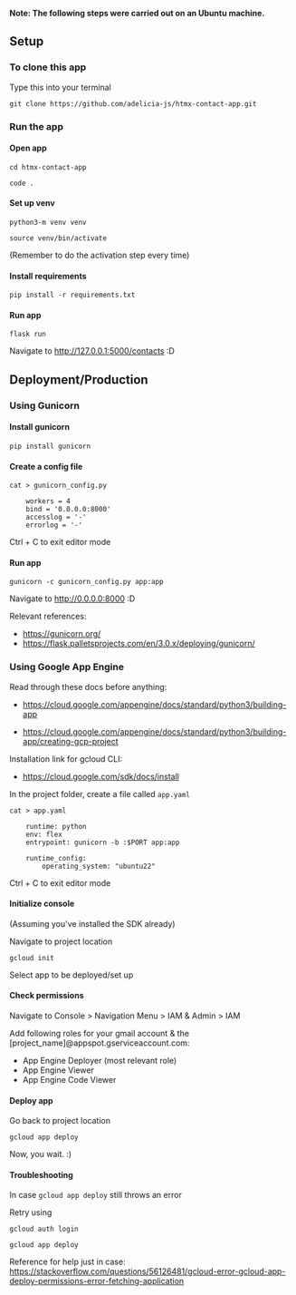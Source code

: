 **Note: The following steps were carried out on an Ubuntu machine.**

## Setup

### To clone this app
Type this into your terminal

    git clone https://github.com/adelicia-js/htmx-contact-app.git

### Run the app

#### Open app
    cd htmx-contact-app 
    
    code .

#### Set up venv 

    python3-m venv venv

    source venv/bin/activate

(Remember to do the activation step every time)

#### Install requirements

    pip install -r requirements.txt

#### Run app

    flask run

Navigate to http://127.0.0.1:5000/contacts :D

## Deployment/Production

### Using Gunicorn

#### Install gunicorn 

    pip install gunicorn

#### Create a config file

    cat > gunicorn_config.py

        workers = 4  
        bind = '0.0.0.0:8000'  
        accesslog = '-' 
        errorlog = '-'

Ctrl + C to exit editor  mode

#### Run app

    gunicorn -c gunicorn_config.py app:app

Navigate to http://0.0.0.0:8000 :D

Relevant references:
- https://gunicorn.org/
- https://flask.palletsprojects.com/en/3.0.x/deploying/gunicorn/

### Using Google App Engine

Read through these docs before anything: 

- https://cloud.google.com/appengine/docs/standard/python3/building-app

- https://cloud.google.com/appengine/docs/standard/python3/building-app/creating-gcp-project

Installation link for gcloud CLI:
- https://cloud.google.com/sdk/docs/install

In the project folder, create a file called `app.yaml`

    cat > app.yaml

        runtime: python
        env: flex
        entrypoint: gunicorn -b :$PORT app:app

        runtime_config:
            operating_system: "ubuntu22"

Ctrl + C to exit editor mode

#### Initialize console

(Assuming you've installed the SDK already)

Navigate to project location

    gcloud init

Select app to be deployed/set up

#### Check permissions

Navigate to Console > Navigation Menu > IAM & Admin > IAM

Add following roles for your gmail account & the [project_name]@appspot.gserviceaccount.com:
- App Engine Deployer (most relevant role)
- App Engine Viewer
- App Engine Code Viewer

#### Deploy app

Go back to project location

    gcloud app deploy

Now, you wait. :)

#### Troubleshooting

In case `gcloud app deploy` still throws an error

Retry using
    
    gcloud auth login

    gcloud app deploy

Reference for help just in case: https://stackoverflow.com/questions/56126481/gcloud-error-gcloud-app-deploy-permissions-error-fetching-application